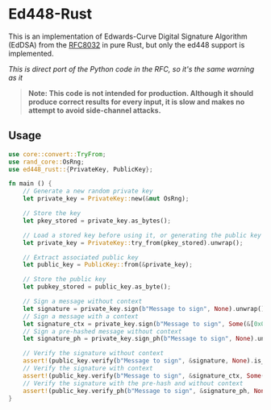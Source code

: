 # Ed448-Rust

This is an implementation of Edwards-Curve Digital Signature Algorithm (EdDSA)
from the [RFC8032](https://tools.ietf.org/html/rfc8032) in pure Rust,
but only the ed448 support is implemented.

_This is direct port of the Python code in the RFC, so it's the same warning
as it_

> **Note: This code is not intended for production.  Although it should**
> **produce correct results for every input, it is slow and makes no**
> **attempt to avoid side-channel attacks.**

## Usage

```rust
use core::convert::TryFrom;
use rand_core::OsRng;
use ed448_rust::{PrivateKey, PublicKey};

fn main () {
    // Generate a new random private key
    let private_key = PrivateKey::new(&mut OsRng);

    // Store the key
    let pkey_stored = private_key.as_bytes();

    // Load a stored key before using it, or generating the public key
    let private_key = PrivateKey::try_from(pkey_stored).unwrap();

    // Extract associated public key
    let public_key = PublicKey::from(&private_key);

    // Store the public key
    let pubkey_stored = public_key.as_byte();

    // Sign a message without context
    let signature = private_key.sign(b"Message to sign", None).unwrap();
    // Sign a message with a context
    let signature_ctx = private_key.sign(b"Message to sign", Some(&[0x01, 0xA6])).unwrap();
    // Sign a pre-hashed message without context
    let signature_ph = private_key.sign_ph(b"Message to sign", None).unwrap();

    // Verify the signature without context
    assert!(public_key.verify(b"Message to sign", &signature, None).is_ok());
    // Verify the signature with context
    assert!(public_key.verify(b"Message to sign", &signature_ctx, Some(&[0x01, 0xA6])).is_ok());
    // Verify the signature with the pre-hash and without context
    assert!(public_key.verify_ph(b"Message to sign", &signature_ph, None).is_ok());
}
```

##
